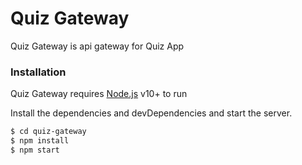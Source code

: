 # Quiz Gateway

Quiz Gateway is api gateway for Quiz App

### Installation

Quiz Gateway requires [Node.js](https://nodejs.org/) v10+ to run

Install the dependencies and devDependencies and start the server.

```sh
$ cd quiz-gateway
$ npm install 
$ npm start
```